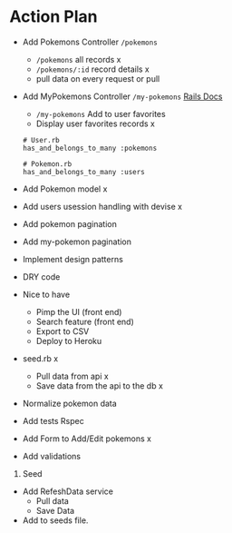 # Action Plan

- Add Pokemons Controller `/pokemons`
  - `/pokemons` all records  x
  - `/pokemons/:id` record details x 
  - pull data on every request or pull 
- Add MyPokemons Controller `/my-pokemons` [Rails Docs](https://guides.rubyonrails.org/association_basics.html#the-has-and-belongs-to-many-association)
  - `/my-pokemons` Add to user favorites
  - Display user favorites records x
   ```
  # User.rb
  has_and_belongs_to_many :pokemons
    
  # Pokemon.rb
  has_and_belongs_to_many :users
  ```

- Add Pokemon model x
- Add users usession handling with devise x
- Add pokemon pagination
- Add my-pokemon pagination
- Implement design patterns
- DRY code
- Nice to have
    - Pimp the UI (front end)
    - Search feature (front end)
    - Export to CSV
    - Deploy to Heroku

- seed.rb x
    - Pull data from api x
    - Save data from the api to the db x
- Normalize pokemon data
- Add tests Rspec
- Add Form to Add/Edit pokemons x
- Add validations


1. Seed 
- Add RefeshData service
    - Pull data 
    - Save Data
- Add to seeds file.


